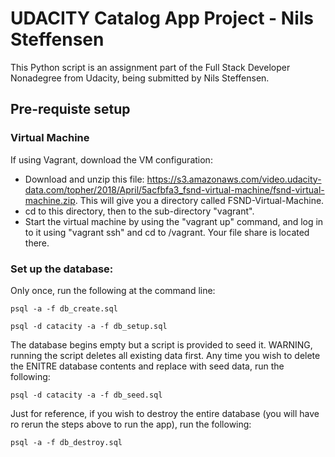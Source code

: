 # UDACITY Catalog App Project - Nils Steffensen

This Python script is an assignment part of the Full Stack Developer Nonadegree from Udacity, being submitted by Nils Steffensen.

## Pre-requiste setup

### Virtual Machine
If using Vagrant, download the VM configuration:
  * Download and unzip this file: https://s3.amazonaws.com/video.udacity-data.com/topher/2018/April/5acfbfa3_fsnd-virtual-machine/fsnd-virtual-machine.zip. This will give you a directory called FSND-Virtual-Machine.
  * cd to this directory, then to the sub-directory "vagrant".
  * Start the virtual machine by using the "vagrant up" command, and log in to it using "vagrant ssh" and cd to /vagrant.  Your file share is located there.

### Set up the database: 

Only once, run the following at the command line:
```
psql -a -f db_create.sql
```
```
psql -d catacity -a -f db_setup.sql
```
The database begins empty but a script is provided to seed it.  WARNING, running the script deletes all existing data first.  Any time you wish to delete the ENITRE database contents and replace with seed data, run the following:
```
psql -d catacity -a -f db_seed.sql
```
Just for reference, if you wish to destroy the entire database (you will have ro rerun the steps above to run the app), run the following:
```
psql -a -f db_destroy.sql
```



